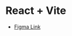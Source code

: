 # React + Vite

- [Figma Link](https://www.figma.com/file/X6jgYmHUR8yVjyWMWE7c7W/Food-order-app-(Community)?type=design&node-id=0%3A1&mode=design&t=0RBrF6us1EQmaSSN-1)
